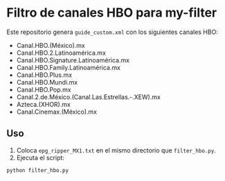 # Filtro de canales HBO para my-filter

Este repositorio genera `guide_custom.xml` con los siguientes canales HBO:

- Canal.HBO.(México).mx
- Canal.HBO.2.Latinoamérica.mx
- Canal.HBO.Signature.Latinoamérica.mx
- Canal.HBO.Family.Latinoamérica.mx
- Canal.HBO.Plus.mx
- Canal.HBO.Mundi.mx
- Canal.HBO.Pop.mx
- Canal.2.de.México.(Canal.Las.Estrellas.-.XEW).mx
- Azteca.(XHOR).mx
- Canal.Cinemax.(México).mx

## Uso

1. Coloca `epg_ripper_MX1.txt` en el mismo directorio que `filter_hbo.py`.
2. Ejecuta el script:

```bash
python filter_hbo.py
